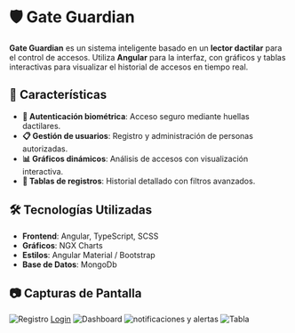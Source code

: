 # 🛡️ Gate Guardian

**Gate Guardian** es un sistema inteligente basado en un **lector dactilar** para el control de accesos. Utiliza **Angular** para la interfaz, con gráficos y tablas interactivas para visualizar el historial de accesos en tiempo real.

## 🚀 Características
- **🔐 Autenticación biométrica**: Acceso seguro mediante huellas dactilares.
- **📋 Gestión de usuarios**: Registro y administración de personas autorizadas.
- **📊 Gráficos dinámicos**: Análisis de accesos con visualización interactiva.
- **📜 Tablas de registros**: Historial detallado con filtros avanzados.


## 🛠️ Tecnologías Utilizadas
- **Frontend**: Angular, TypeScript, SCSS
- **Gráficos**: NGX Charts
- **Estilos**: Angular Material / Bootstrap
- **Base de Datos**: MongoDb



## 📷 Capturas de Pantalla
![Registro](WEB/Docs/GUI/Mockups/assets/registro.png)
[Login](/assets/login.png)
![Dashboard](assets/dashboard.png)
![notificaciones y alertas](assets/notifi.png)
![Tabla](assets/tabla.png)




